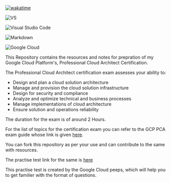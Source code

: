[![wakatime](https://wakatime.com/badge/user/fb51e98c-3adf-4260-a9c6-172a980deda7/project/8001c8c5-d2a9-467c-92a2-fcd993f35f77.svg)](https://wakatime.com/badge/user/fb51e98c-3adf-4260-a9c6-172a980deda7/project/8001c8c5-d2a9-467c-92a2-fcd993f35f77)

![VS](https://img.shields.io/github/last-commit/cloud-devops-enthusiast/Google-Cloud-Platform_Professional-Cloud-Architect_Certification-Exam-Preparation)

![Visual Studio Code](https://img.shields.io/badge/Visual%20Studio%20Code-0078d7.svg?style=for-the-badge&logo=visual-studio-code&logoColor=white)

![Markdown](https://img.shields.io/badge/markdown-%23000000.svg?style=for-the-badge&logo=markdown&logoColor=white)

![Google Cloud](https://img.shields.io/badge/GoogleCloud-%234285F4.svg?style=for-the-badge&logo=google-cloud&logoColor=white)

This Repository contains the resources and notes for prepration of my Google Cloud Platform's, Professional Cloud Architect Certification.

The Professional Cloud Architect certification exam assesses your ability to:

* Design and plan a cloud solution architecture
* Manage and provision the cloud solution infrastructure
* Design for security and compliance
* Analyze and optimize technical and business processes
* Manage implementations of cloud architecture
* Ensure solution and operations reliability

The duration for the exam is of around 2 Hours.

For the list of topics for the certification exam you can refer to the GCP PCA exam guide whose link is given [here](https://cloud.google.com/certification/cloud-architect).

You can fork this repository as per your use and can contribute to the same with resources.

The practise test link for the same is [here](https://docs.google.com/forms/d/e/1FAIpQLSf54f7FbtSJcXUY6-DUHfBG31jZ3pujgb8-a5io_9biJsNpqg/viewform)

This practise test is created by the Google Cloud peeps, which will help you to get familier with the format of questions. 